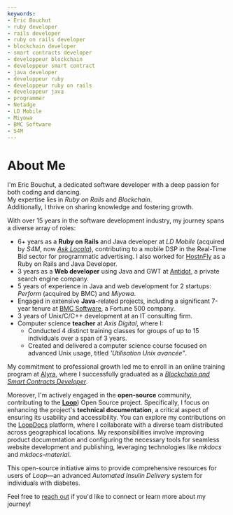 ```yaml
---
keywords:
- Eric Bouchut
- ruby developer
- rails developer
- ruby on rails developer
- blockchain developer
- smart contracts developer
- developpeur blockchain
- developpeur smart contract
- java developer
- developpeur ruby
- developpeur ruby on rails
- developpeur java
- programmer
- Netadge
- LD Mobile
- Miyowa
- BMC Software
- S4M
---
```


# About Me

I'm Eric Bouchut, a dedicated software developer with a deep passion for both coding and dancing.  
My expertise lies in *Ruby on Rails* and *Blockchain*.  
Additionally, I thrive on sharing knowledge and fostering growth.

With over 15 years in the software development industry, my journey spans a diverse array of roles:

- 6+ years as a **Ruby on Rails** and Java developer at *LD Mobile* (acquired by *S4M*, now [*Ask Locala*](https://asklocala.com/)), contributing to a mobile DSP in the Real-Time Bid sector for programmatic advertising. I also worked for [HostnFly](https://hostnfly.com/) as a Ruby on Rails and Java Developer.  
- 3 years as a **Web developer** using Java and GWT at [Antidot](https://www.antidot.net), a private search engine company. 
- 5 years of experience in Java and web development for 2 startups: *Perform* (acquired by BMC) and *Miyowa*. 
- Engaged in extensive **Java**-related projects, including a significant 7-year tenure at [BMC Software](https://www.bmc.com), a Fortune 500 company. 
- 3 years of Unix/C/C++ development at an IT consulting firm.
- Computer science **teacher** at *Axis Digital*, where I: 
	- Conducted 4 distinct training classes for groups of up to 15 individuals over a span of 3 years. 
	- Created and delivered a computer science course focused on advanced Unix usage, titled *'Utilisation Unix avancée"*. 
 
My commitment to professional growth led me to enroll in an online training program at [Alyra](https://alyra.fr), where I successfully graduated as a [*Blockchain and Smart Contracts Developer*](https://certificate.bcdiploma.com/check/8AEFB8EA0140B750A45B5C30C13E2F320F2D746A07337296DAB5FF4D23789757ZmlaRlRBZHB6NTJtVEdObFQ1RUt4MEllUFJQRVRGYWxnZEx4Qjl6QmF1Y2Y0Wkll).

Moreover, I'm actively engaged in the **open-source** community, contributing to the [**Loop**](https://loopkit.github.io/loopdocs/)) Open Source project. Specifically, I focus on enhancing the project's **technical documentation**, a critical aspect of ensuring its usability and accessibility. You can explore my contributions on the [LoopDocs](https://github.com/LoopKit/loopdocs) platform, where I collaborate with a diverse team distributed across geographical locations. My responsibilities involve improving product documentation and configuring the necessary tools for seamless website development and publishing, leveraging technologies like *mkdocs* and *mkdocs-material*.

This open-source initiative aims to provide comprehensive resources for users of *Loop*—an advanced *Automated Insulin Delivery* system for individuals with diabetes.

Feel free to [reach out](../contact) if you'd like to connect or learn more about my journey!